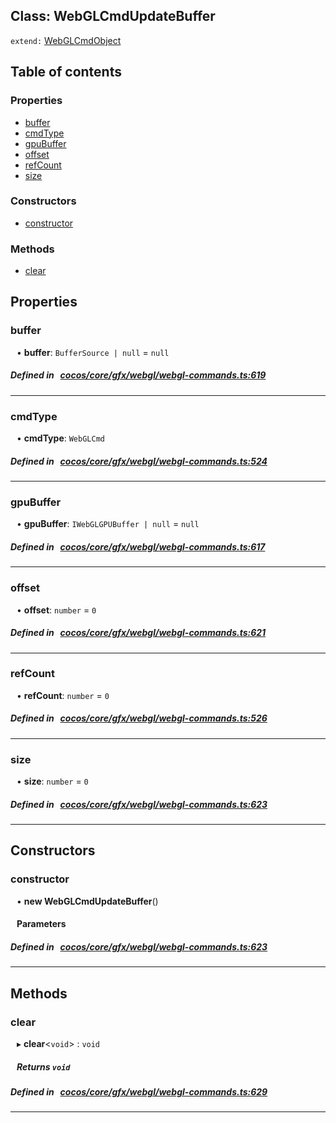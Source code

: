 
## Class: WebGLCmdUpdateBuffer


`extend:`
[WebGLCmdObject](docs/en/cocos-core-gfx-webgl/Class/WebGLCmdObject.md)










<div class="table-of-content">
<h2>Table of contents</h2>


### Properties

- [ buffer](#buffer)
- [ cmdType](#cmdType)
- [ gpuBuffer](#gpuBuffer)
- [ offset](#offset)
- [ refCount](#refCount)
- [ size](#size)

### Constructors

- [ constructor](#constructor)

### Methods

- [ clear](#clear)
</div>

## Properties


### buffer
<div style="margin-left: 10px;">




•  **buffer**:
`BufferSource | null`  = `null`
</div>

##### Defined in &nbsp;   [cocos/core/gfx/webgl/webgl-commands.ts:619](https://github.com/cocos-creator/engine/blob/c7bf6b8a9/cocos/core/gfx/webgl/webgl-commands.ts#L619)&nbsp;


___


### cmdType
<div style="margin-left: 10px;">




•  **cmdType**:
`WebGLCmd` 
</div>

##### Defined in &nbsp;   [cocos/core/gfx/webgl/webgl-commands.ts:524](https://github.com/cocos-creator/engine/blob/c7bf6b8a9/cocos/core/gfx/webgl/webgl-commands.ts#L524)&nbsp;


___


### gpuBuffer
<div style="margin-left: 10px;">




•  **gpuBuffer**:
`IWebGLGPUBuffer | null`  = `null`
</div>

##### Defined in &nbsp;   [cocos/core/gfx/webgl/webgl-commands.ts:617](https://github.com/cocos-creator/engine/blob/c7bf6b8a9/cocos/core/gfx/webgl/webgl-commands.ts#L617)&nbsp;


___


### offset
<div style="margin-left: 10px;">




•  **offset**:
`number`  = `0`
</div>

##### Defined in &nbsp;   [cocos/core/gfx/webgl/webgl-commands.ts:621](https://github.com/cocos-creator/engine/blob/c7bf6b8a9/cocos/core/gfx/webgl/webgl-commands.ts#L621)&nbsp;


___


### refCount
<div style="margin-left: 10px;">




•  **refCount**:
`number`  = `0`
</div>

##### Defined in &nbsp;   [cocos/core/gfx/webgl/webgl-commands.ts:526](https://github.com/cocos-creator/engine/blob/c7bf6b8a9/cocos/core/gfx/webgl/webgl-commands.ts#L526)&nbsp;


___


### size
<div style="margin-left: 10px;">




•  **size**:
`number`  = `0`
</div>

##### Defined in &nbsp;   [cocos/core/gfx/webgl/webgl-commands.ts:623](https://github.com/cocos-creator/engine/blob/c7bf6b8a9/cocos/core/gfx/webgl/webgl-commands.ts#L623)&nbsp;


___

<!---->
## Constructors


### constructor
<div style="margin-left: 10px;">

• **new WebGLCmdUpdateBuffer**()

#### Parameters
</div>

##### Defined in &nbsp;   [cocos/core/gfx/webgl/webgl-commands.ts:623](https://github.com/cocos-creator/engine/blob/c7bf6b8a9/cocos/core/gfx/webgl/webgl-commands.ts#L623)&nbsp;


---

<!---->
## Methods

### clear
<div style="margin-left: 10px;">

▸   **clear**<`void`\> : `void`




<!---->
<!--    #### Returns `void` -->
<!---->


##### Returns `void`




</div>

##### Defined in &nbsp;   [cocos/core/gfx/webgl/webgl-commands.ts:629](https://github.com/cocos-creator/engine/blob/c7bf6b8a9/cocos/core/gfx/webgl/webgl-commands.ts#L629)&nbsp;
___
<!---->




